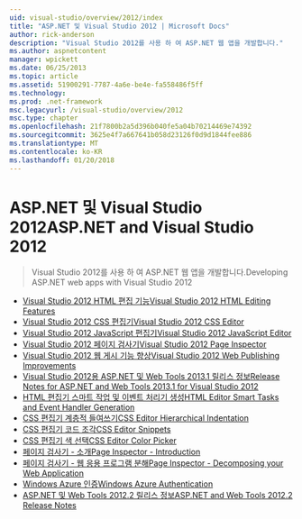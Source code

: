 ```yaml
---
uid: visual-studio/overview/2012/index
title: "ASP.NET 및 Visual Studio 2012 | Microsoft Docs"
author: rick-anderson
description: "Visual Studio 2012를 사용 하 여 ASP.NET 웹 앱을 개발합니다."
ms.author: aspnetcontent
manager: wpickett
ms.date: 06/25/2013
ms.topic: article
ms.assetid: 51900291-7787-4a6e-be4e-fa558486f5ff
ms.technology: 
ms.prod: .net-framework
msc.legacyurl: /visual-studio/overview/2012
msc.type: chapter
ms.openlocfilehash: 21f7800b2a5d396b040fe5a04b70214469e74392
ms.sourcegitcommit: 3625e4f7a667641b058d23126f0d9d1844fee886
ms.translationtype: MT
ms.contentlocale: ko-KR
ms.lasthandoff: 01/20/2018
---
```

<a name="aspnet-and-visual-studio-2012"></a><span data-ttu-id="579f4-103">ASP.NET 및 Visual Studio 2012</span><span class="sxs-lookup"><span data-stu-id="579f4-103">ASP.NET and Visual Studio 2012</span></span>
====================
> <span data-ttu-id="579f4-104">Visual Studio 2012를 사용 하 여 ASP.NET 웹 앱을 개발합니다.</span><span class="sxs-lookup"><span data-stu-id="579f4-104">Developing ASP.NET web apps with Visual Studio 2012</span></span>


- [<span data-ttu-id="579f4-105">Visual Studio 2012 HTML 편집 기능</span><span class="sxs-lookup"><span data-stu-id="579f4-105">Visual Studio 2012 HTML Editing Features</span></span>](visual-studio-2012-html-editing-features.md)
- [<span data-ttu-id="579f4-106">Visual Studio 2012 CSS 편집기</span><span class="sxs-lookup"><span data-stu-id="579f4-106">Visual Studio 2012 CSS Editor</span></span>](visual-studio-2012-css-editor.md)
- [<span data-ttu-id="579f4-107">Visual Studio 2012 JavaScript 편집기</span><span class="sxs-lookup"><span data-stu-id="579f4-107">Visual Studio 2012 JavaScript Editor</span></span>](visual-studio-2012-javascript-editor.md)
- [<span data-ttu-id="579f4-108">Visual Studio 2012 페이지 검사기</span><span class="sxs-lookup"><span data-stu-id="579f4-108">Visual Studio 2012 Page Inspector</span></span>](visual-studio-2012-page-inspector.md)
- [<span data-ttu-id="579f4-109">Visual Studio 2012 웹 게시 기능 향상</span><span class="sxs-lookup"><span data-stu-id="579f4-109">Visual Studio 2012 Web Publishing Improvements</span></span>](visual-studio-2012-web-publishing-improvements.md)
- [<span data-ttu-id="579f4-110">Visual Studio 2012용 ASP.NET 및 Web Tools 2013.1 릴리스 정보</span><span class="sxs-lookup"><span data-stu-id="579f4-110">Release Notes for ASP.NET and Web Tools 2013.1 for Visual Studio 2012</span></span>](aspnet-and-web-tools-20131-for-visual-studio-2012.md)
- [<span data-ttu-id="579f4-111">HTML 편집기 스마트 작업 및 이벤트 처리기 생성</span><span class="sxs-lookup"><span data-stu-id="579f4-111">HTML Editor Smart Tasks and Event Handler Generation</span></span>](visual-studio-vnext-videos-html-editor-smart-tasks-and-event-handler-generation.md)
- [<span data-ttu-id="579f4-112">CSS 편집기 계층적 들여쓰기</span><span class="sxs-lookup"><span data-stu-id="579f4-112">CSS Editor Hierarchical Indentation</span></span>](visual-studio-vnext-videos-css-editor-hierarchical-indentation.md)
- [<span data-ttu-id="579f4-113">CSS 편집기 코드 조각</span><span class="sxs-lookup"><span data-stu-id="579f4-113">CSS Editor Snippets</span></span>](visual-studio-vnext-videos-css-editor-snippets.md)
- [<span data-ttu-id="579f4-114">CSS 편집기 색 선택</span><span class="sxs-lookup"><span data-stu-id="579f4-114">CSS Editor Color Picker</span></span>](visual-studio-vnext-videos-css-editor-color-picker.md)
- [<span data-ttu-id="579f4-115">페이지 검사기 - 소개</span><span class="sxs-lookup"><span data-stu-id="579f4-115">Page Inspector - Introduction</span></span>](visual-studio-vnext-videos-page-inspector-introduction.md)
- [<span data-ttu-id="579f4-116">페이지 검사기 - 웹 응용 프로그램 분해</span><span class="sxs-lookup"><span data-stu-id="579f4-116">Page Inspector - Decomposing your Web Application</span></span>](visual-studio-vnext-videos-page-inspector-decomposing-your-web-application.md)
- [<span data-ttu-id="579f4-117">Windows Azure 인증</span><span class="sxs-lookup"><span data-stu-id="579f4-117">Windows Azure Authentication</span></span>](windows-azure-authentication.md)
- [<span data-ttu-id="579f4-118">ASP.NET 및 Web Tools 2012.2 릴리스 정보</span><span class="sxs-lookup"><span data-stu-id="579f4-118">ASP.NET and Web Tools 2012.2 Release Notes</span></span>](aspnet-and-web-tools-20122-release-notes-rtw.md)
